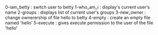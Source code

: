 0-iam_betty : switch user to betty
1-who_am_i : display's current user's name
2-groups : displays list of current user's groups
3-new_owner : change ownerership of file hello to betty
4-empty : create an empty file named 'hello'
5-execute : gives execute permission to the user of the file 'hello'
